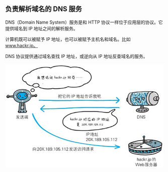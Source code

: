 ## 负责解析域名的 DNS 服务

DNS（Domain Name System）服务是和 HTTP 协议一样位于应用层的协议。它提供域名到 IP 地址之间的解析服务。

计算机既可以被赋予 IP 地址，也可以被赋予主机名和域名。比如 www.hackr.jp。

DNS 协议提供通过域名查找 IP 地址，或逆向从 IP 地址反查域名的服务。

![DNS](./images/DNS.jpeg)